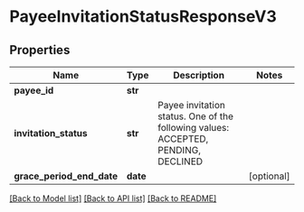 # PayeeInvitationStatusResponseV3

## Properties
Name | Type | Description | Notes
------------ | ------------- | ------------- | -------------
**payee_id** | **str** |  | 
**invitation_status** | **str** | Payee invitation status. One of the following values: ACCEPTED, PENDING, DECLINED | 
**grace_period_end_date** | **date** |  | [optional] 

[[Back to Model list]](../README.md#documentation-for-models) [[Back to API list]](../README.md#documentation-for-api-endpoints) [[Back to README]](../README.md)


